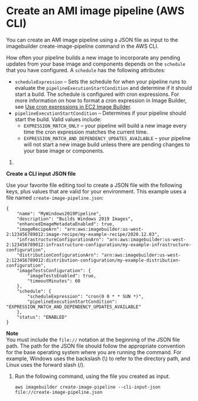 # Create an AMI image pipeline \(AWS CLI\)<a name="cli-create-image-pipeline"></a>

You can create an AMI image pipeline using a JSON file as input to the imagebuilder create\-image\-pipeline command in the AWS CLI\.

How often your pipeline builds a new image to incorporate any pending updates from your base image and components depends on the `schedule` that you have configured\. A `schedule` has the following attributes:
+ `scheduleExpression` – Sets the schedule for when your pipeline runs to evaluate the `pipelineExecutionStartCondition` and determine if it should start a build\. The schedule is configured with cron expressions\. For more information on how to format a cron expression in Image Builder, see [Use cron expressions in EC2 Image Builder](cron-expressions.md)\.
+ `pipelineExecutionStartCondition` – Determines if your pipeline should start the build\. Valid values include:
  + `EXPRESSION_MATCH_ONLY` – your pipeline will build a new image every time the cron expression matches the current time\. 
  + `EXPRESSION_MATCH_AND_DEPENDENCY_UPDATES_AVAILABLE` – your pipeline will not start a new image build unless there are pending changes to your base image or components\.

1. 

**Create a CLI input JSON file**

   Use your favorite file editing tool to create a JSON file with the following keys, plus values that are valid for your environment\. This example uses a file named `create-image-pipeline.json`:

   ```
   {
       "name": "MyWindows2019Pipeline",
       "description": "Builds Windows 2019 Images",
       "enhancedImageMetadataEnabled": true,
       "imageRecipeArn": "arn:aws:imagebuilder:us-west-2:123456789012:image-recipe/my-example-recipe/2020.12.03",
       "infrastructureConfigurationArn": "arn:aws:imagebuilder:us-west-2:123456789012:infrastructure-configuration/my-example-infrastructure-configuration",
       "distributionConfigurationArn": "arn:aws:imagebuilder:us-west-2:123456789012:distribution-configuration/my-example-distribution-configuration",
       "imageTestsConfiguration": {
           "imageTestsEnabled": true,
           "timeoutMinutes": 60
       },
       "schedule": {
           "scheduleExpression": "cron(0 0 * * SUN *)",
           "pipelineExecutionStartCondition": "EXPRESSION_MATCH_AND_DEPENDENCY_UPDATES_AVAILABLE"
       },
       "status": "ENABLED"
   }
   ```
**Note**  
You must include the `file://` notation at the beginning of the JSON file path\.
The path for the JSON file should follow the appropriate convention for the base operating system where you are running the command\. For example, Windows uses the backslash \(\\\) to refer to the directory path, and Linux uses the forward slash \(/\)\.

1. Run the following command, using the file you created as input\.

   ```
   aws imagebuilder create-image-pipeline --cli-input-json file://create-image-pipeline.json
   ```